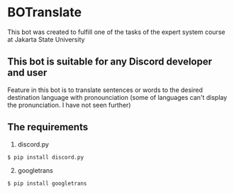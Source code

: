 # BOTranslate

This bot was created to fulfill one of the tasks of the expert system course at Jakarta State University

## This bot is suitable for any Discord developer and user

Feature in this bot is to translate sentences or words to the desired destination language with pronounciation (some of languages can't display the pronunciation. I have not seen further)

## The requirements

1. discord.py
```
$ pip install discord.py
```

2. googletrans
```
$ pip install googletrans
```
